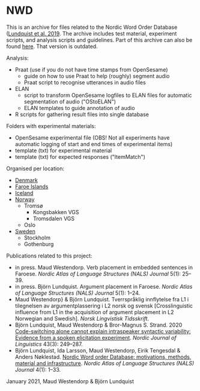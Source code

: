 # NWD

This is an archive for files related to the Nordic Word Order Database ([Lundquist et al. 2019](https://journals.uio.no/NALS/article/view/7529). The archive includes test material, experiment scripts, and analysis scripts and guidelines. Part of this archive can also be found [here](https:github.com/BjornLundquist). That version is outdated.

Analysis:
+ Praat (use if you do not have time stamps from OpenSesame)
  + guide on how to use Praat to help (roughly) segment audio
  + Praat script to recognise utterances in audio files
+ ELAN
  + script to transform OpenSesame logfiles to ELAN files for automatic segmentation of audio ("OStoELAN")
  + ELAN templates to guide annotation of audio
+ R scripts for gathering result files into single database

Folders with experimental materials:
+ OpenSesame experimental file (OBS! Not all experiments have automatic logging of start and end times of experimental items)
+ template (txt) for experimental material
+ template (txt) for expected responses ("ItemMatch")

Organised per location:
+ [Denmark](https://github.com/maudwestendorp/NWD/tree/master/Denmark)
+ [Faroe Islands](https://github.com/maudwestendorp/NWD/tree/master/FaroeIslands)
+ [Iceland](https://github.com/maudwestendorp/NWD/tree/master/Iceland)
+ [Norway](https://github.com/maudwestendorp/NWD/tree/master/Norway)
  + Tromsø
    + Kongsbakken VGS
    + Tromsdalen VGS
  + Oslo
+ [Sweden](https://github.com/maudwestendorp/NWD/tree/master/Sweden)
  + Stockholm
  + Gothenburg

Publications related to this project:
+ in press. Maud Westendorp. Verb placement in embedded sentences in Faroese. *Nordic Atlas of Language Structures (NALS) Journal* 5(1): 25–39.
+ in press. Björn Lundquist. Argument placement in Faroese. *Nordic Atlas of Language Structures (NALS) Journal* 5(1): 1–24.
+ Maud Westendorp} & Björn Lundquist. Tverrspråklig innflytelse fra L1 i tilegnelsen av argumentplassering i L2 norsk og svensk [Crosslinguistic influence from L1 in the acquisition of argument placement in L2 Norwegian and Swedish]. *Norsk Lingvistisk Tidsskrift*.
+ Björn Lundquist, Maud Westendorp & Bror-Magnus S. Strand. 2020 [Code-switching alone cannot explain intraspeaker syntactic variability: Evidence from a spoken elicitation experiment](https://doi.org/10.1017/S0332586520000190). *Nordic Journal of Linguistics* 43(3): 249–287.
+ Björn Lundquist, Ida Larsson, Maud Westendorp, Eirik Tengesdal & Anders Nøklestad. [Nordic Word order Database: motivations, methods, material and infrastructure](https://journals.uio.no/NALS/article/view/7529). *Nordic Atlas of Language Structures (NALS) Journal* 4(1): 1–33.

January 2021, Maud Westendorp & Björn Lundquist

